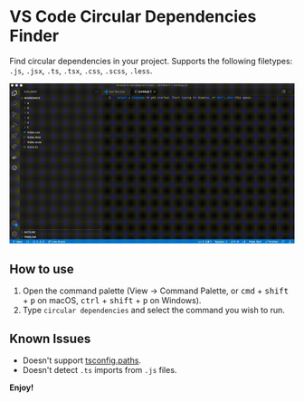 # VS Code Circular Dependencies Finder
Find circular dependencies in your project. Supports the following filetypes: `.js`, `.jsx`, `.ts`, `.tsx`, `.css`, `.scss`, `.less`.

![Demonstrating how to use the plugin](how-to.gif)

## How to use
1. Open the command palette (View -> Command Palette, or <kbd>cmd</kbd> + <kbd>shift</kbd> + <kbd>p</kbd> on macOS, <kbd>ctrl</kbd> + <kbd>shift</kbd> + <kbd>p</kbd> on Windows).
2. Type `circular dependencies` and select the command you wish to run.

## Known Issues
- Doesn't support [tsconfig.paths](https://www.typescriptlang.org/tsconfig). 
- Doesn't detect `.ts` imports from `.js` files.

**Enjoy!**
